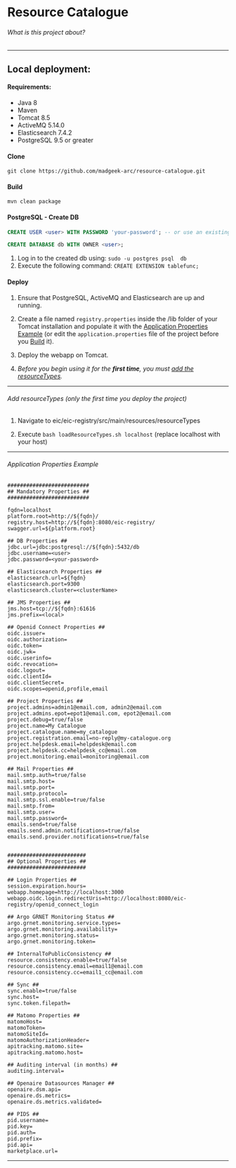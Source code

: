 # Resource Catalogue #

###### What is this project about?

- - -

## Local deployment:

#### Requirements:

* Java 8
* Maven
* Tomcat 8.5
* ActiveMQ 5.14.0
* Elasticsearch 7.4.2
* PostgreSQL 9.5 or greater

#### Clone

`git clone https://github.com/madgeek-arc/resource-catalogue.git`

#### Build

`mvn clean package`

#### PostgreSQL - Create DB

```sql
CREATE USER <user> WITH PASSWORD 'your-password'; -- or use an existing user

CREATE DATABASE db WITH OWNER <user>;
```

1. Log in to the created db using: `sudo -u postgres psql  db`
2. Execute the following command: `CREATE EXTENSION tablefunc;`

#### Deploy

1. Ensure that PostgreSQL, ActiveMQ and Elasticsearch are up and running.

2. Create a file named `registry.properties` inside the /lib folder of your Tomcat installation and populate it with
   the [Application Properties Example](#Application-Properties-Example) (or edit the `application.properties` file of
   the project before you [Build](#Build) it).

3. Deploy the webapp on Tomcat.

4. *Before you begin using it for the __first time__, you must [add the resourceTypes](#Add-resourceTypes).*

- - -

###### Add resourceTypes (only the first time you deploy the project)

1. Navigate to eic/eic-registry/src/main/resources/resourceTypes

2. Execute `bash loadResourceTypes.sh localhost` (replace localhost with your host)

- - -

###### Application Properties Example

```properties
##########################
## Mandatory Properties ##
##########################

fqdn=localhost
platform.root=http://${fqdn}/
registry.host=http://${fqdn}:8080/eic-registry/
swagger.url=${platform.root}

## DB Properties ##
jdbc.url=jdbc:postgresql://${fqdn}:5432/db
jdbc.username=<user>
jdbc.password=<your-password>

## Elasticsearch Properties ##
elasticsearch.url=${fqdn}
elasticsearch.port=9300
elasticsearch.cluster=<clusterName>

## JMS Properties ##
jms.host=tcp://${fqdn}:61616
jms.prefix=<local>

## Openid Connect Properties ##
oidc.issuer=
oidc.authorization=
oidc.token=
oidc.jwk=
oidc.userinfo=
oidc.revocation=
oidc.logout=
oidc.clientId=
oidc.clientSecret=
oidc.scopes=openid,profile,email

## Project Properties ##
project.admins=admin1@email.com, admin2@email.com
project.admins.epot=epot1@email.com, epot2@email.com
project.debug=true/false
project.name=My Catalogue
project.catalogue.name=my_catalogue
project.registration.email=no-reply@my-catalogue.org
project.helpdesk.email=helpdesk@email.com
project.helpdesk.cc=helpdesk_cc@email.com
project.monitoring.email=monitoring@email.com

## Mail Properties ##
mail.smtp.auth=true/false
mail.smtp.host=
mail.smtp.port=
mail.smtp.protocol=
mail.smtp.ssl.enable=true/false
mail.smtp.from=
mail.smtp.user=
mail.smtp.password=
emails.send=true/false
emails.send.admin.notifications=true/false
emails.send.provider.notifications=true/false


#########################
## Optional Properties ##
#########################

## Login Properties ##
session.expiration.hours=
webapp.homepage=http://localhost:3000
webapp.oidc.login.redirectUris=http://localhost:8080/eic-registry/openid_connect_login

## Argo GRNET Monitoring Status ##
argo.grnet.monitoring.service.types=
argo.grnet.monitoring.availability=
argo.grnet.monitoring.status=
argo.grnet.monitoring.token=

## InternalToPublicConsistency ##
resource.consistency.enable=true/false
resource.consistency.email=email1@email.com
resource.consistency.cc=email1_cc@email.com

## Sync ##
sync.enable=true/false
sync.host=
sync.token.filepath=

## Matomo Properties ##
matomoHost=
matomoToken=
matomoSiteId=
matomoAuthorizationHeader=
apitracking.matomo.site=
apitracking.matomo.host=

## Auditing interval (in months) ##
auditing.interval=

## Openaire Datasources Manager ##
openaire.dsm.api=
openaire.ds.metrics=
openaire.ds.metrics.validated=

## PIDS ##
pid.username=
pid.key=
pid.auth=
pid.prefix=
pid.api=
marketplace.url=
```

- - -

